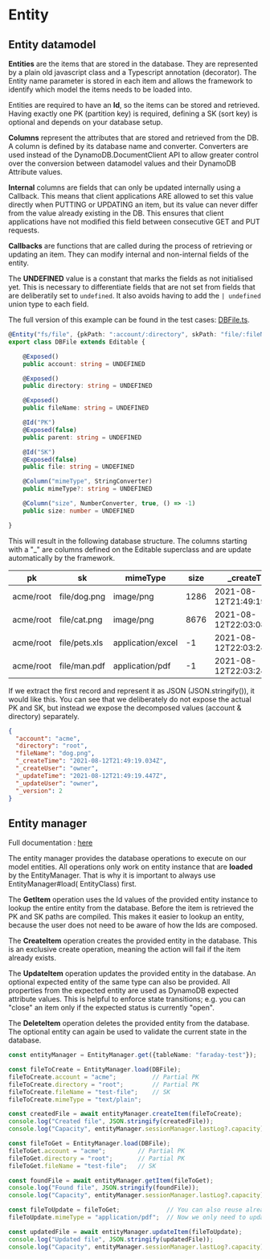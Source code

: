 # Entity

## Entity datamodel

**Entities** are the items that are stored in the database. They are represented by a plain old javascript class and a
Typescript annotation (decorator). The Entity name parameter is stored in each item and allows the framework to identify
which model the items needs to be loaded into.

Entities are required to have an **Id**, so the items can be stored and retrieved. Having exactly one PK (partition key)
is required, defining a SK (sort key) is optional and depends on your database setup.

**Columns** represent the attributes that are stored and retrieved from the DB. A column is defined by its database name
and converter. Converters are used instead of the DynamoDB.DocumentClient API to allow greater control over the
conversion between datamodel values and their DynamoDB Attribute values.

**Internal** columns are fields that can only be updated internally using a Callback. This means that client
applications ARE allowed to set this value directly when PUTTING or UPDATING an item, but its value can never differ
from the value already existing in the DB. This ensures that client applications have not modified this field between
consecutive GET and PUT requests.

**Callbacks** are functions that are called during the process of retrieving or updating an item. They can modify
internal and non-internal fields of the entity.

The **UNDEFINED** value is a constant that marks the fields as not initialised yet. This is necessary to differentiate
fields that are not set from fields that are deliberatily set to `undefined`. It also avoids having to add
the `| undefined` union type to each field.

The full version of this example can be found in the test cases: [DBFile.ts](../test/filesystem/model/DBFile.ts).

```typescript
@Entity("fs/file", {pkPath: ":account/:directory", skPath: "file/:fileName"})
export class DBFile extends Editable {

    @Exposed()
    public account: string = UNDEFINED

    @Exposed()
    public directory: string = UNDEFINED

    @Exposed()
    public fileName: string = UNDEFINED

    @Id("PK")
    @Exposed(false)
    public parent: string = UNDEFINED

    @Id("SK")
    @Exposed(false)    
    public file: string = UNDEFINED

    @Column("mimeType", StringConverter)
    public mimeType?: string = UNDEFINED

    @Column("size", NumberConverter, true, () => -1)
    public size: number = UNDEFINED

}
``` 

This will result in the following database structure. The columns starting with a "_" are columns defined on the
Editable superclass and are update automatically by the framework.

| pk        | sk              | mimeType          | size | _createTime              | _createUser | _updateTime              | _updateUser | _version |
| --------- | --------------- | ----------------- | ---- | ------------------------ | ----------- | ------------------------ | ----------- | -------- |
| acme/root | file/dog.png    | image/png         | 1286 | 2021-08-12T21:49:19.034Z | owner       | 2021-08-12T21:49:19.447Z | owner       | 2        |
| acme/root | file/cat.png    | image/png         | 8676 | 2021-08-12T22:03:08.653Z | owner       | 2021-08-12T22:03:08.653Z | owner       | 1        |
| acme/root | file/pets.xls   | application/excel | -1   | 2021-08-12T22:03:24.584Z | owner       | 2021-08-12T22:03:24.584Z | owner       | 1        |
| acme/root | file/man.pdf    | application/pdf   | -1   | 2021-08-12T22:03:24.999Z | owner       | 2021-08-12T22:03:24.999Z | owner       | 1        |

If we extract the first record and represent it as JSON (JSON.stringify()), it would like this. You can see that we
deliberately do not expose the actual PK and SK, but instead we expose the decomposed values (account & directory) separately.

```json
{
  "account": "acme",
  "directory": "root",
  "fileName": "dog.png",
  "_createTime": "2021-08-12T21:49:19.034Z",
  "_createUser": "owner",
  "_updateTime": "2021-08-12T21:49:19.447Z",
  "_updateUser": "owner",
  "_version": 2
}
```

## Entity manager

Full documentation : [here](nager)

The entity manager provides the database operations to execute on our model entities. All operations only work on entity
instance that are **loaded** by the EntityManager. That is why it is important to always use EntityManager#load(
EntityClass) first.

The **GetItem** operation uses the Id values of the provided entity instance to lookup the entire entity from the
database. Before the item is retrieved the PK and SK paths are compiled. This makes it easier to lookup an entity,
because the user does not need to be aware of how the Ids are composed.

The **CreateItem** operation creates the provided entity in the database. This is an exclusive create operation, meaning
the action will fail if the item already exists.

The **UpdateItem** operation updates the provided entity in the database. An optional expected entity of the same type
can also be provided. All properties from the expected entity are used as DynamoDB expected attribute values. This is
helpful to enforce state transitions; e.g. you can "close" an item only if the expected status is currently "open".

The **DeleteItem** operation deletes the provided entity from the database. The optional entity can again be used to
validate the current state in the database.

```typescript
const entityManager = EntityManager.get({tableName: "faraday-test"});

const fileToCreate = EntityManager.load(DBFile);
fileToCreate.account = "acme";          // Partial PK
fileToCreate.directory = "root";        // Partial PK
fileToCreate.fileName = "test-file";    // SK
fileToCreate.mimeType = "text/plain";

const createdFile = await entityManager.createItem(fileToCreate);
console.log("Created file", JSON.stringify(createdFile));
console.log("Capacity", entityManager.sessionManager.lastLog?.capacity);

const fileToGet = EntityManager.load(DBFile);
fileToGet.account = "acme";         // Partial PK
fileToGet.directory = "root";       // Partial PK
fileToGet.fileName = "test-file";   // SK

const foundFile = await entityManager.getItem(fileToGet);
console.log("Found file", JSON.stringify(foundFile));
console.log("Capacity", entityManager.sessionManager.lastLog?.capacity);

const fileToUpdate = fileToGet;             // You can also reuse already managed instances.
fileToUpdate.mimeType = "application/pdf";  // Now we only need to update the field we want to change.

const updatedFile = await entityManager.updateItem(fileToUpdate);
console.log("Updated file", JSON.stringify(updatedFile));
console.log("Capacity", entityManager.sessionManager.lastLog?.capacity);
```
